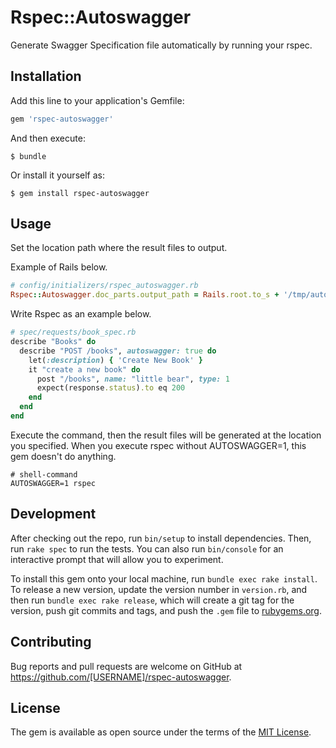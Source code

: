 # Rspec::Autoswagger

Generate Swagger Specification file automatically by running your rspec.

## Installation

Add this line to your application's Gemfile:

```ruby
gem 'rspec-autoswagger'
```

And then execute:

    $ bundle

Or install it yourself as:

    $ gem install rspec-autoswagger

## Usage
Set the location path where the result files to output.

Example of Rails below.

```ruby
# config/initializers/rspec_autoswagger.rb
Rspec::Autoswagger.doc_parts.output_path = Rails.root.to_s + '/tmp/autoswagger'
```

Write Rspec as an example below.

```ruby
# spec/requests/book_spec.rb
describe "Books" do
  describe "POST /books", autoswagger: true do
    let(:description) { 'Create New Book' }
    it "create a new book" do
      post "/books", name: "little bear", type: 1
      expect(response.status).to eq 200
    end
  end
end
```

Execute the command, then the result files will be generated at the location you specified.
When you execute rspec without AUTOSWAGGER=1, this gem doesn't do anything.

```
# shell-command
AUTOSWAGGER=1 rspec
```

## Development

After checking out the repo, run `bin/setup` to install dependencies. Then, run `rake spec` to run the tests. You can also run `bin/console` for an interactive prompt that will allow you to experiment.

To install this gem onto your local machine, run `bundle exec rake install`. To release a new version, update the version number in `version.rb`, and then run `bundle exec rake release`, which will create a git tag for the version, push git commits and tags, and push the `.gem` file to [rubygems.org](https://rubygems.org).

## Contributing

Bug reports and pull requests are welcome on GitHub at https://github.com/[USERNAME]/rspec-autoswagger.

## License

The gem is available as open source under the terms of the [MIT License](https://opensource.org/licenses/MIT).
